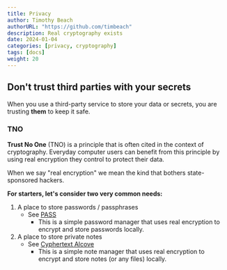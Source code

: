 ```yaml
---
title: Privacy
author: Timothy Beach
authorURL: "https://github.com/timbeach"
description: Real cryptography exists
date: 2024-01-04
categories: [privacy, cryptography]
tags: [docs]
weight: 20
---
```


## Don't trust third parties with your secrets

When you use a third-party service to store your data or secrets, you are trusting __them__ to keep it safe. 

### TNO

__Trust No One__ (TNO) is a principle that is often cited in the context of cryptography. 
Everyday computer users can benefit from this principle by using real encryption they control to protect their data.

When we say "real encryption" we mean the kind that bothers state-sponsored hackers.

__For starters, let's consider two very common needs:__
1. A place to store passwords / passphrases 
    - See [PASS](/docs/privacy/pass/)
        - This is a simple password manager that uses real encryption to encrypt and store passwords locally.
2. A place to store private notes 
    - See [Cyphertext Alcove](/docs/privacy/cyphertext-alcove/)
        - This is a simple note manager that uses real encryption to encrypt and store notes (or any files) locally.
